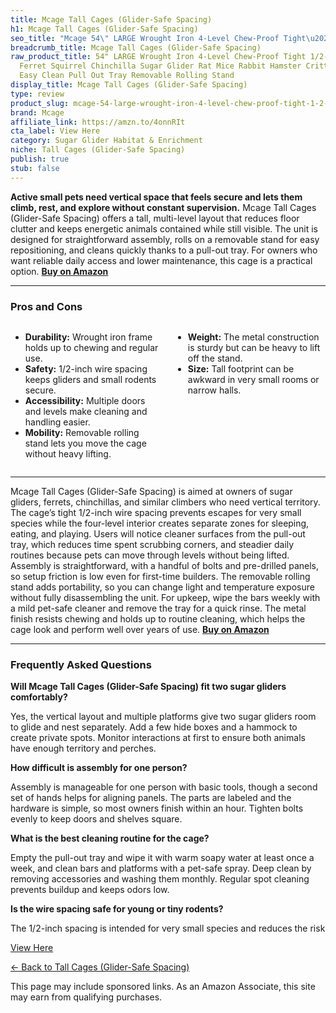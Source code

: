 ```yaml
---
title: Mcage Tall Cages (Glider-Safe Spacing)
h1: Mcage Tall Cages (Glider-Safe Spacing)
seo_title: "Mcage 54\" LARGE Wrought Iron 4-Level Chew-Proof Tight\u2026"
breadcrumb_title: Mcage Tall Cages (Glider-Safe Spacing)
raw_product_title: 54" LARGE Wrought Iron 4-Level Chew-Proof Tight 1/2-inch Wire Spacing
  Ferret Squirrel Chinchilla Sugar Glider Rat Mice Rabbit Hamster Critter Home Cage
  Easy Clean Pull Out Tray Removable Rolling Stand
display_title: Mcage Tall Cages (Glider-Safe Spacing)
type: review
product_slug: mcage-54-large-wrought-iron-4-level-chew-proof-tight-1-2-inch-wire-spac-21ac091e
brand: Mcage
affiliate_link: https://amzn.to/4onnRIt
cta_label: View Here
category: Sugar Glider Habitat & Enrichment
niche: Tall Cages (Glider-Safe Spacing)
publish: true
stub: false
---
```


<div id="intro" class="full-width">
  <p><strong>Active small pets need vertical space that feels secure and lets them climb, rest, and explore without constant supervision.</strong> Mcage Tall Cages (Glider-Safe Spacing) offers a tall, multi-level layout that reduces floor clutter and keeps energetic animals contained while still visible. The unit is designed for straightforward assembly, rolls on a removable stand for easy repositioning, and cleans quickly thanks to a pull-out tray. For owners who want reliable daily access and lower maintenance, this cage is a practical option. <a href="https://amzn.to/4onnRIt" rel="nofollow sponsored noopener" target="_blank"><strong>Buy on Amazon</strong></a></p>
</div>

<hr />
<h3 id="pros-cons">Pros and Cons</h3>
<div class="pc-grid" style="display:grid;grid-template-columns:1fr 1fr;gap:16px;">
  <ul>
    <li><strong>Durability:</strong> Wrought iron frame holds up to chewing and regular use.</li>
    <li><strong>Safety:</strong> 1/2-inch wire spacing keeps gliders and small rodents secure.</li>
    <li><strong>Accessibility:</strong> Multiple doors and levels make cleaning and handling easier.</li>
    <li><strong>Mobility:</strong> Removable rolling stand lets you move the cage without heavy lifting.</li>
  </ul>
  <ul>
    <li><strong>Weight:</strong> The metal construction is sturdy but can be heavy to lift off the stand.</li>
    <li><strong>Size:</strong> Tall footprint can be awkward in very small rooms or narrow halls.</li>
  </ul>
</div>
<hr />

<div class="full-width">
  <p>Mcage Tall Cages (Glider-Safe Spacing) is aimed at owners of sugar gliders, ferrets, chinchillas, and similar climbers who need vertical territory. The cage’s tight 1/2-inch wire spacing prevents escapes for very small species while the four-level interior creates separate zones for sleeping, eating, and playing. Users will notice cleaner surfaces from the pull-out tray, which reduces time spent scrubbing corners, and steadier daily routines because pets can move through levels without being lifted. Assembly is straightforward, with a handful of bolts and pre-drilled panels, so setup friction is low even for first-time builders. The removable rolling stand adds portability, so you can change light and temperature exposure without fully disassembling the unit. For upkeep, wipe the bars weekly with a mild pet-safe cleaner and remove the tray for a quick rinse. The metal finish resists chewing and holds up to routine cleaning, which helps the cage look and perform well over years of use. <a href="https://amzn.to/4onnRIt" rel="nofollow sponsored noopener" target="_blank"><strong>Buy on Amazon</strong></a></p>
</div>

<hr />
<h3 id="faqs">Frequently Asked Questions</h3>

<p><strong>Will Mcage Tall Cages (Glider-Safe Spacing) fit two sugar gliders comfortably?</strong></p>
<p>Yes, the vertical layout and multiple platforms give two sugar gliders room to glide and nest separately. Add a few hide boxes and a hammock to create private spots. Monitor interactions at first to ensure both animals have enough territory and perches.</p>

<p><strong>How difficult is assembly for one person?</strong></p>
<p>Assembly is manageable for one person with basic tools, though a second set of hands helps for aligning panels. The parts are labeled and the hardware is simple, so most owners finish within an hour. Tighten bolts evenly to keep doors and shelves square.</p>

<p><strong>What is the best cleaning routine for the cage?</strong></p>
<p>Empty the pull-out tray and wipe it with warm soapy water at least once a week, and clean bars and platforms with a pet-safe spray. Deep clean by removing accessories and washing them monthly. Regular spot cleaning prevents buildup and keeps odors low.</p>

<p><strong>Is the wire spacing safe for young or tiny rodents?</strong></p>
<p>The 1/2-inch spacing is intended for very small species and reduces the risk
<p><a class="btn" href="https://amzn.to/4onnRIt" target="_blank" rel="nofollow sponsored noopener">View Here</a></p>
<p><a href="/roundups/sugar-glider-habitat-enrichment/tall-cages-glider-safe-spacing-/">← Back to Tall Cages (Glider-Safe Spacing)</a></p>
<aside class="disclosure">This page may include sponsored links. As an Amazon Associate, this site may earn from qualifying purchases.</aside>
